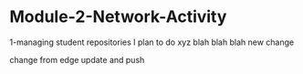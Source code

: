 # Module-2-Network-Activity
1-managing student repositories
I plan to do xyz
blah blah blah
new change


change from edge
update and push
